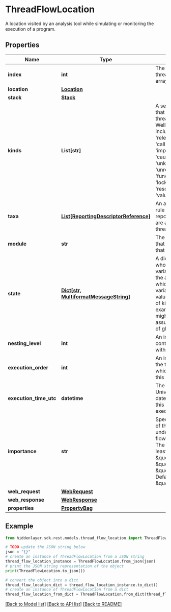 # ThreadFlowLocation

A location visited by an analysis tool while simulating or monitoring the execution of a program.

## Properties

Name | Type | Description | Notes
------------ | ------------- | ------------- | -------------
**index** | **int** | The index within the run threadFlowLocations array. | [optional] [default to -1]
**location** | [**Location**](Location.md) |  | [optional] 
**stack** | [**Stack**](Stack.md) |  | [optional] 
**kinds** | **List[str]** | A set of distinct strings that categorize the thread flow location. Well-known kinds include &#39;acquire&#39;, &#39;release&#39;, &#39;enter&#39;, &#39;exit&#39;, &#39;call&#39;, &#39;return&#39;, &#39;branch&#39;, &#39;implicit&#39;, &#39;false&#39;, &#39;true&#39;, &#39;caution&#39;, &#39;danger&#39;, &#39;unknown&#39;, &#39;unreachable&#39;, &#39;taint&#39;, &#39;function&#39;, &#39;handler&#39;, &#39;lock&#39;, &#39;memory&#39;, &#39;resource&#39;, &#39;scope&#39; and &#39;value&#39;. | [optional] [default to []]
**taxa** | [**List[ReportingDescriptorReference]**](ReportingDescriptorReference.md) | An array of references to rule or taxonomy reporting descriptors that are applicable to the thread flow location. | [optional] [default to []]
**module** | **str** | The name of the module that contains the code that is executing. | [optional] 
**state** | [**Dict[str, MultiformatMessageString]**](MultiformatMessageString.md) | A dictionary, each of whose keys specifies a variable or expression, the associated value of which represents the variable or expression value. For an annotation of kind &#39;continuation&#39;, for example, this dictionary might hold the current assumed values of a set of global variables. | [optional] 
**nesting_level** | **int** | An integer representing a containment hierarchy within the thread flow. | [optional] 
**execution_order** | **int** | An integer representing the temporal order in which execution reached this location. | [optional] [default to -1]
**execution_time_utc** | **datetime** | The Coordinated Universal Time (UTC) date and time at which this location was executed. | [optional] 
**importance** | **str** | Specifies the importance of this location in understanding the code flow in which it occurs. The order from most to least important is \&quot;essential\&quot;, \&quot;important\&quot;, \&quot;unimportant\&quot;. Default: \&quot;important\&quot;. | [optional] [default to 'important']
**web_request** | [**WebRequest**](WebRequest.md) |  | [optional] 
**web_response** | [**WebResponse**](WebResponse.md) |  | [optional] 
**properties** | [**PropertyBag**](PropertyBag.md) |  | [optional] 

## Example

```python
from hiddenlayer.sdk.rest.models.thread_flow_location import ThreadFlowLocation

# TODO update the JSON string below
json = "{}"
# create an instance of ThreadFlowLocation from a JSON string
thread_flow_location_instance = ThreadFlowLocation.from_json(json)
# print the JSON string representation of the object
print(ThreadFlowLocation.to_json())

# convert the object into a dict
thread_flow_location_dict = thread_flow_location_instance.to_dict()
# create an instance of ThreadFlowLocation from a dict
thread_flow_location_from_dict = ThreadFlowLocation.from_dict(thread_flow_location_dict)
```
[[Back to Model list]](../README.md#documentation-for-models) [[Back to API list]](../README.md#documentation-for-api-endpoints) [[Back to README]](../README.md)


